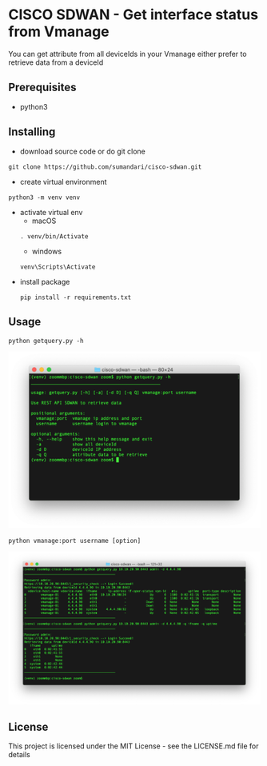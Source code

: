 # CISCO SDWAN - Get interface status from Vmanage
You can get attribute from all deviceIds in your Vmanage either prefer to retrieve data from a deviceId

## Prerequisites
* python3

## Installing
* download source code or do git clone
```
git clone https://github.com/sumandari/cisco-sdwan.git
```
* create virtual environment
```
python3 -m venv venv
```
* activate virtual env
  * macOS
  ```
  . venv/bin/Activate
  ```
  * windows
  ```
  venv\Scripts\Activate
  ```
* install package
  ```
  pip install -r requirements.txt
  ```
 
 ## Usage
 ```
 python getquery.py -h
 ```
 ![help](/images/help.png)
 
 ```
 python vmanage:port username [option]
 ```
 ![find by deviceId and show certain attributes](/images/by_deviceId_query.png)

## License
This project is licensed under the MIT License - see the LICENSE.md file for details
